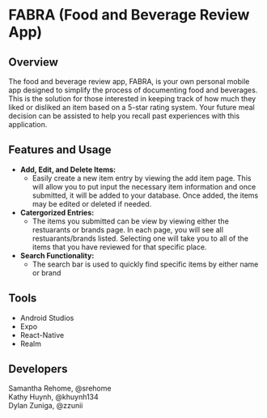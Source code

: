# FABRA (Food and Beverage Review App)

## Overview
The food and beverage review app, FABRA, is your own personal mobile app designed to simplify the process of documenting food and beverages. This is the solution for those interested in keeping track of how much they liked or disliked an item based on a 5-star rating system. Your future meal decision can be assisted to help you recall past experiences with this application. 

## Features and Usage

- **Add, Edit, and Delete Items:**
    - Easily create a new item entry by viewing the add item page. This will allow you to put input the necessary item information and once submitted, it will be added to your database. Once added, the items may be edited or deleted if needed.
- **Catergorized Entries:** 
    - The items you submitted can be view by viewing either the restuarants or brands page. In each page, you will see all restuarants/brands listed. Selecting one will take you to all of the items that you have reviewed for that specific place.
- **Search Functionality:**
    - The search bar is used to quickly find specific items by either name or brand

## Tools

- Android Studios
- Expo
- React-Native
- Realm

## Developers
Samantha Rehome, @srehome  
Kathy Huynh, @khuynh134  
Dylan Zuniga, @zzunii